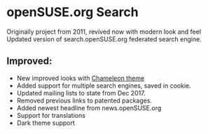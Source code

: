 # openSUSE.org Search

Originally project from 2011, revived now with modern look and feel
Updated version of search.openSUSE.org federated search engine.

## Improved:

 * New improved looks with [Chameleon theme](https://github.com/openSUSE/opensuse-theme-chameleon)
 * Added support for multiple search engines, saved in cookie.
 * Updated mailing lists to state from Dec 2017.
 * Removed previous links to patented packages.
 * Added newest headline from news.openSUSE.org
 * Support for translations
 * Dark theme support
